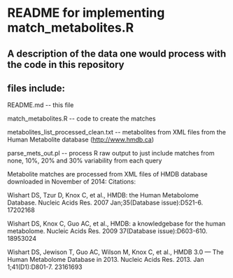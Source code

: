 # README for implementing match_metabolites.R

## A description of the data one would process with the code in this repository

## files include:

README.md			     -- this file

match_metabolites.R		     -- code to create the matches

metabolites_list_processed_clean.txt -- metabolites from XML files from the Human 
Metabolite database (http://www.hmdb.ca)

parse_mets_out.pl		     -- process R raw output to just include matches
from none, 10%, 20% and 30% variability from each query

Metabolite matches are processed from XML files of HMDB database downloaded in 
November of 2014: Citations:

Wishart DS, Tzur D, Knox C, et al., HMDB: the Human Metabolome Database. Nucleic 
Acids Res. 2007 Jan;35(Database issue):D521-6. 17202168 

Wishart DS, Knox C, Guo AC, et al., HMDB: a knowledgebase for the human metabolome. 
Nucleic Acids Res. 2009 37(Database issue):D603-610. 18953024 

Wishart DS, Jewison T, Guo AC, Wilson M, Knox C, et al., HMDB 3.0 — The Human 
Metabolome Database in 2013. Nucleic Acids Res. 2013. Jan 1;41(D1):D801-7. 23161693 